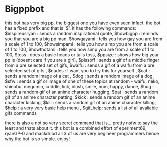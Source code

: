 # Bigppbot
this bot has very big pp, the biggest one you have even seen infact.
the bot has a fixed prefix and that is '$'.
it has the following commands:
$inspireusryan : sends a random inspirational quote, 
$howbigpp : reminds you that you are a big pp man,
$howgayami : tells you how gay you are from a scale of 1 to 100,
$howsimpami : tells you how simp you are from a scale of 1 to 100,
$howthotami : tells you how simp you are from a scale of 1 to 100,
$toss : does a basic heads or tails toss,
$ppsize : shows how big your pp is (doesnt care if you are a girl),
$pissoff : sends a gif of a middle finger from a pre selected set of gifs, 
$waifu : sends a gif of a waifu from a pre selected set of gifs ,
$nudes : I want you to try this for yourself ,
$cat : sends a random image of a cat ,
$dog : sends a random image of a dog,
$sfw : sends a gif or image of one of these topics at random - 
       waifu,
       neko,
       shinobu,
       megumin,
       cuddle,
       lick,
       blush,
       smile,
       nom,
       happy,
       dance,
$hug : sends a random gif of an anime character hugging,
$pat : sends a random gif of an anime character patting,
$kick : sends a random gif of an anime character kicking,
$kill : sends a random gif of an anime character killing,
$help : a very very basic help menu ,
$gif_help: sends a list of all avaliable gifs commands

there is also a not so very secret command that is... pretty nsfw to say the least and thats about it.
this bot is a combined effort of eperiment69, ryanGP-0 and mackdriod 
all 3 of us are very begineer programmers hence why the bot is so simple.
enjoy!

